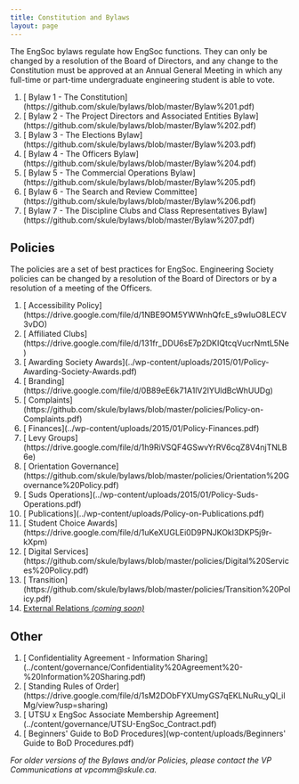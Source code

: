 ```yaml
---
title: Constitution and Bylaws
layout: page
---
```


<p>The EngSoc bylaws regulate how EngSoc functions. They can only be changed by a resolution of the Board of Directors, and any change to the Constitution must be approved at an Annual General Meeting in which any full-time or part-time undergraduate engineering student is able to vote.</p>
<ol>
    <li>[ Bylaw 1 - The Constitution](https://github.com/skule/bylaws/blob/master/Bylaw%201.pdf)</li>
    <li>[ Bylaw 2 - The Project Directors and Associated Entities Bylaw](https://github.com/skule/bylaws/blob/master/Bylaw%202.pdf)</li>
    <li>[ Bylaw 3 - The Elections Bylaw](https://github.com/skule/bylaws/blob/master/Bylaw%203.pdf)</li>
    <li>[ Bylaw 4 - The Officers Bylaw](https://github.com/skule/bylaws/blob/master/Bylaw%204.pdf)</li>
    <li>[ Bylaw 5 - The Commercial Operations Bylaw](https://github.com/skule/bylaws/blob/master/Bylaw%205.pdf)</li>
    <li>[ Bylaw 6 - The Search and Review Committee](https://github.com/skule/bylaws/blob/master/Bylaw%206.pdf)</li>
    <li>[ Bylaw 7 - The Discipline Clubs and Class Representatives Bylaw](https://github.com/skule/bylaws/blob/master/Bylaw%207.pdf)</li>
</ol>
<h2>Policies</h2>
<p>The policies are a set of best practices for EngSoc. Engineering Society policies can be changed by a resolution of the Board of Directors or by a resolution of a meeting of the Officers.</p>
<ol>
    <li>[ Accessibility Policy](https://drive.google.com/file/d/1NBE9OM5YWWnhQfcE_s9wIuO8LECV3vDO)</li>
    <li>[ Affiliated Clubs](https://drive.google.com/file/d/131fr_DDU6sE7p2DKIQtcqVucrNmtL5Ne)</li>
    <li>[ Awarding Society Awards](../wp-content/uploads/2015/01/Policy-Awarding-Society-Awards.pdf)</li>
    <li>[ Branding](https://drive.google.com/file/d/0B89eE6k71A1lV2lYUldBcWhUUDg)</li>
    <li>[ Complaints](https://github.com/skule/bylaws/blob/master/policies/Policy-on-Complaints.pdf)</li>
    <li>[ Finances](../wp-content/uploads/2015/01/Policy-Finances.pdf)</li>
    <li>[ Levy Groups](https://drive.google.com/file/d/1h9RiVSQF4GSwvYrRV6cqZ8V4njTNLB6e) </li>
    <li>[ Orientation Governance](https://github.com/skule/bylaws/blob/master/policies/Orientation%20Governance%20Policy.pdf)</li>
    <li>[ Suds Operations](../wp-content/uploads/2015/01/Policy-Suds-Operations.pdf)</li>
    <li>[ Publications](../wp-content/uploads/Policy-on-Publications.pdf)</li>
    <li>[ Student Choice Awards](https://drive.google.com/file/d/1uKeXUGLEi0D9PNJKOkl3DKP5j9r-kXpm)</li>
    <li>[ Digital Services](https://github.com/skule/bylaws/blob/master/policies/Digital%20Services%20Policy.pdf)</li>
    <li>[ Transition](https://github.com/skule/bylaws/blob/master/policies/Transition%20Policy.pdf)</li>
    <li><a href="https://github.com/skule/bylaws/blob/master/policies/"> External Relations <i>(coming soon)</i></a></li>
</ol>
<h2>Other</h2>
<ol>
    <li>[ Confidentiality Agreement - Information Sharing](../content/governance/Confidentiality%20Agreement%20-%20Information%20Sharing.pdf)
    <li>[ Standing Rules of Order](https://drive.google.com/file/d/1sM2DObFYXUmyGS7qEKLNuRu_yQl_ilMg/view?usp=sharing)
    <li>[ UTSU x EngSoc Associate Membership Agreement](../content/governance/UTSU-EngSoc_Contract.pdf)
    <li>[ Beginners' Guide to BoD Procedures](wp-content/uploads/Beginners' Guide to BoD Procedures.pdf)
</ol>
<p><em>For older versions of the Bylaws and/or Policies, please contact the VP Communications at vpcomm@skule.ca.</em></p>
